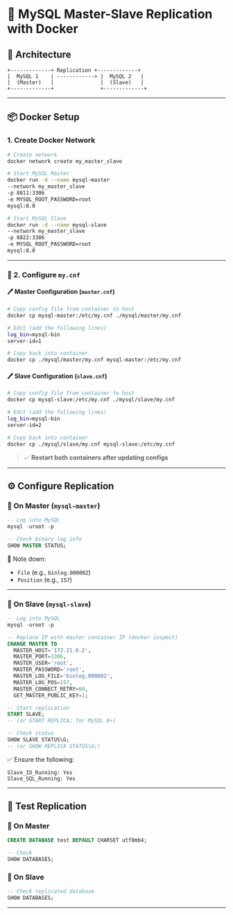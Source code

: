 # 🐬 MySQL Master-Slave Replication with Docker

## 🧱 Architecture

```text
+-------------+ Replication +-------------+
|  MySQL 1    | ------------> |  MySQL 2   |
|  (Master)   |               |  (Slave)   |
+-------------+               +-------------+
```

---


## 📦 Docker Setup

### 1. Create Docker Network 

  ```bash
# Create network
docker network create my_master_slave

# Start MySQL Master
docker run -d --name mysql-master 
  --network my_master_slave 
  -p 8811:3306 
  -e MYSQL_ROOT_PASSWORD=root 
  mysql:8.0

# Start MySQL Slave
docker run -d --name mysql-slave 
  --network my_master_slave 
  -p 8822:3306 
  -e MYSQL_ROOT_PASSWORD=root 
  mysql:8.0
```

---

### 🔹 2. Configure `my.cnf`

#### 🖊️ Master Configuration (`master.cnf`)

```bash
# Copy config file from container to host
docker cp mysql-master:/etc/my.cnf ./mysql/master/my.cnf

# Edit (add the following lines)
log_bin=mysql-bin
server-id=1

# Copy back into container
docker cp ./mysql/master/my.cnf mysql-master:/etc/my.cnf
```

#### 🖊️ Slave Configuration (`slave.cnf`)

```bash
# Copy config file from container to host
docker cp mysql-slave:/etc/my.cnf ./mysql/slave/my.cnf

# Edit (add the following lines)
log_bin=mysql-bin
server-id=2

# Copy back into container
docker cp ./mysql/slave/my.cnf mysql-slave:/etc/my.cnf
```

> ✅ **Restart both containers after updating configs**

---

## ⚙️ Configure Replication

### 🔹 On Master (`mysql-master`)

```sql
-- Log into MySQL
mysql -uroot -p

-- Check binary log info
SHOW MASTER STATUS;
```

📌 Note down:
- `File` (e.g., `binlog.000002`)
- `Position` (e.g., `157`)

---

### 🔹 On Slave (`mysql-slave`)

```sql
-- Log into MySQL
mysql -uroot -p

-- Replace IP with master container IP (docker inspect)
CHANGE MASTER TO
  MASTER_HOST='172.21.0.2',
  MASTER_PORT=3306,
  MASTER_USER='root',
  MASTER_PASSWORD='root',
  MASTER_LOG_FILE='binlog.000002',
  MASTER_LOG_POS=157,
  MASTER_CONNECT_RETRY=60,
  GET_MASTER_PUBLIC_KEY=1;

-- Start replication
START SLAVE;
-- (or START REPLICA; for MySQL 8+)

-- Check status
SHOW SLAVE STATUS\G;
-- (or SHOW REPLICA STATUS\G;)
```

✅ Ensure the following:
```
Slave_IO_Running: Yes
Slave_SQL_Running: Yes
```

---

## 🧪 Test Replication

### 🔹 On Master

```sql
CREATE DATABASE test DEFAULT CHARSET utf8mb4;

-- Check
SHOW DATABASES;
```

### 🔹 On Slave

```sql
-- Check replicated database
SHOW DATABASES;
```

---
